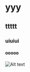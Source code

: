 #  yyy
## ttttt
### uiuiui
#### ooooo
![Alt
text](https://github.com/shiep18/EIS2020/raw/master/markdowncheatsheet.JPG)
